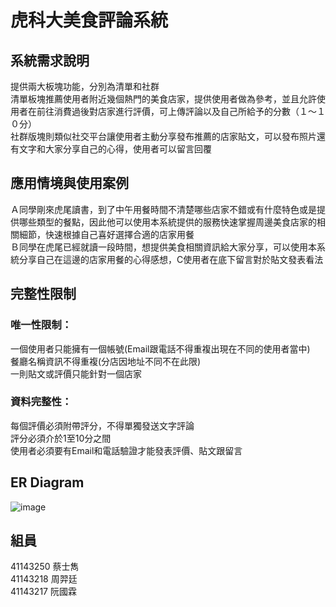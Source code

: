 # 虎科大美食評論系統
## 系統需求說明
提供兩大板塊功能，分別為清單和社群  
清單板塊推薦使用者附近幾個熱門的美食店家，提供使用者做為參考，並且允許使用者在前往消費過後對店家進行評價，可上傳評論以及自己所給予的分數（１～１０分）  
社群版塊則類似社交平台讓使用者主動分享發布推薦的店家貼文，可以發布照片還有文字和大家分享自己的心得，使用者可以留言回覆  

## 應用情境與使用案例
Ａ同學剛來虎尾讀書，到了中午用餐時間不清楚哪些店家不錯或有什麼特色或是提供哪些類型的餐點，因此他可以使用本系統提供的服務快速掌握周邊美食店家的相關細節，快速根據自己喜好選擇合適的店家用餐  
Ｂ同學在虎尾已經就讀一段時間，想提供美食相關資訊給大家分享，可以使用本系統分享自己在這邊的店家用餐的心得感想，C使用者在底下留言對於貼文發表看法  

## 完整性限制
### 唯一性限制：
一個使用者只能擁有一個帳號(Email跟電話不得重複出現在不同的使用者當中)  
餐廳名稱資訊不得重複(分店因地址不同不在此限)  
一則貼文或評價只能針對一個店家  

### 資料完整性：
每個評價必須附帶評分，不得單獨發送文字評論  
評分必須介於1至10分之間  
使用者必須要有Email和電話驗證才能發表評價、貼文跟留言  

## ER Diagram
![image](https://github.com/user-attachments/assets/18a3fcf6-a974-4cc9-9ac2-dfc94e028385)

## 組員
41143250 蔡士雋  
41143218 周羿廷  
41143217 阮國霖  
